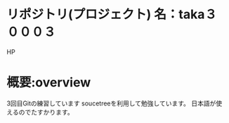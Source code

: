 # リポジトリ(プロジェクト) 名：taka３０００３
HP
# 概要:overview
3回目Gitの練習しています
soucetreeを利用して勉強しています。
日本語が使えるのでたすかります。




